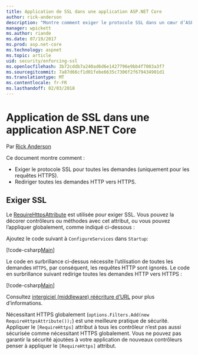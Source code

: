 ```yaml
---
title: Application de SSL dans une application ASP.NET Core
author: rick-anderson
description: "Montre comment exiger le protocole SSL dans un cœur d’ASP.NET web app"
manager: wpickett
ms.author: riande
ms.date: 07/19/2017
ms.prod: asp.net-core
ms.technology: aspnet
ms.topic: article
uid: security/enforcing-ssl
ms.openlocfilehash: 3b72cddb7a240ad6d6e1427796e9bb4f7003a3f7
ms.sourcegitcommit: 7a87d66cf1d01febe6635c7306f2f679434901d1
ms.translationtype: MT
ms.contentlocale: fr-FR
ms.lasthandoff: 02/03/2018
---
```

# <a name="enforcing-ssl-in-an-aspnet-core-app"></a>Application de SSL dans une application ASP.NET Core

Par [Rick Anderson](https://twitter.com/RickAndMSFT)

Ce document montre comment :

- Exiger le protocole SSL pour toutes les demandes (uniquement pour les requêtes HTTPS).
- Rediriger toutes les demandes HTTP vers HTTPS.

## <a name="require-ssl"></a>Exiger SSL

Le [RequireHttpsAttribute](https://docs.microsoft.com/aspnet/core/api/microsoft.aspnetcore.mvc.requirehttpsattribute) est utilisée pour exiger SSL. Vous pouvez la décorer contrôleurs ou méthodes avec cet attribut, ou vous pouvez l’appliquer globalement, comme indiqué ci-dessous :

Ajoutez le code suivant à `ConfigureServices` dans `Startup`:

[!code-csharp[Main](authentication/accconfirm/sample/WebApp1/Startup.cs?name=snippet2&highlight=4-999)]

Le code en surbrillance ci-dessus nécessite l’utilisation de toutes les demandes `HTTPS`, par conséquent, les requêtes HTTP sont ignorés. Le code en surbrillance suivant redirige toutes les demandes HTTP vers HTTPS :

[!code-csharp[Main](authentication/accconfirm/sample/WebApp1/Startup.cs?name=snippet_AddRedirectToHttps&highlight=7-999)]

Consultez [intergiciel (middleware) réécriture d’URL](xref:fundamentals/url-rewriting) pour plus d’informations.

Nécessitant HTTPS globalement (`options.Filters.Add(new RequireHttpsAttribute());`) est une meilleure pratique de sécurité. Appliquer le `[RequireHttps]` attribut à tous les contrôleur n’est pas aussi sécurisée comme nécessitant HTTPS globalement. Vous ne pouvez pas garantir la sécurité ajoutées à votre application de nouveaux contrôleurs penser à appliquer le `[RequireHttps]` attribut.
